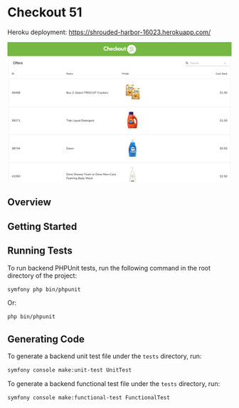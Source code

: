 # Checkout 51

Heroku deployment: https://shrouded-harbor-16023.herokuapp.com/

![screenshot](./public/images/screenshot.png)

## Overview

## Getting Started

## Running Tests

To run backend PHPUnit tests, run the following command in the root directory of the project:

```bash
symfony php bin/phpunit
```

Or:

```bash
php bin/phpunit
```

## Generating Code

To generate a backend unit test file under the `tests` directory, run:

```bash
symfony console make:unit-test UnitTest
```

To generate a backend functional test file under the `tests` directory, run:

```bash
symfony console make:functional-test FunctionalTest
```
